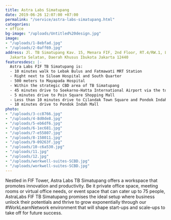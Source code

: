 ```yaml
---
title: Astra Labs Simatupang
date: 2019-06-26 12:07:00 +07:00
permalink: "/service/astra-labs-simatupang.html"
categories:
- office
bg-image: "/uploads/Untitled%20design.jpg"
image:
- "/uploads/1-8ebfad.jpg"
- "/uploads/2-0aff69.jpg"
address: Jl. TB Simatupang Kav. 15, Menara FIF, 2nd Floor, RT.4/RW.1, Lb. Bulus, Cilandak,
  Jakarta Selatan, Daerah Khusus Ibukota Jakarta 12440
featuresdesc: |-
  Astra Labs FIF TB Simatupang is:
  - 10 minutes walk to Lebak Bulus and Fatmawati MRT Station
  - Right next to Siloam Hospital and South Quarter
  - 500 meters to Mayapada Hospital
  - Within the strategic CBD area of TB Simatupang
  - 45 minutes drive to Soekarno-Hatta International Airport via the toll road
  - 5 minutes drive to Poin Square Shopping Mall
  - Less than 10 minutes drive to Cilandak Town Square and Pondok Indah Hospital
  - 10 minutes drive to Pondok Indah Mall
photo:
- "/uploads/3-cc8766.jpg"
- "/uploads/4-8d0de8.jpg"
- "/uploads/5-eb6df6.jpg"
- "/uploads/6-1ec681.jpg"
- "/uploads/7-e55807.jpg"
- "/uploads/8-158011.jpg"
- "/uploads/9-09263f.jpg"
- "/uploads/10-c6a530.jpg"
- "/uploads/11.jpg"
- "/uploads/12.jpg"
- "/uploads/workwell-suites-SCBD.jpg"
- "/uploads/workwell-suites-SCBD.jpg"
---
```


Nestled in FIF Tower, Astra Labs TB Simatupang offers a workspace that promotes innovation and productivity. Be it private office space, meeting rooms or virtual office needs, or event space that can cater up to 75 people, AstraLabs FIF TB Simatupang promises the ideal setup where business unlock their potentials and thrive to grow exponentially through our #WorkLearnNetwork environment that will shape start-ups and scale-ups to take off for future success.